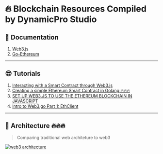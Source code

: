 # 🔥 Blockchain Resources Compiled by DynamicPro Studio

## 📕 Documentation
1. [Web3.js](https://web3js.readthedocs.io/en/v1.5.2/index.html)
2. [Go-Ethereum](https://geth.ethereum.org/)

---

## 😎 Tutorials

1. [Interacting with a Smart Contract through Web3.js](https://medium.com/@yangnana11/interacting-with-a-smart-contract-through-web3-js-tutorial-56a7ff2ff153)
2. [Creating a simple Ethereum Smart Contract in Golang 🔥🔥🔥](https://towardsdev.com/creating-a-simple-ethereum-smart-contract-in-golang-138b9439f64e)
3. [SET UP WEB3.JS TO USE THE ETHEREUM BLOCKCHAIN IN JAVASCRIPT](https://ethereum.org/fr/developers/tutorials/set-up-web3js-to-use-ethereum-in-javascript/)
4. [Intro to Web3.go Part 1: EthClient](https://medium.com/coinmonks/web3-go-part-1-31c68c68e20e)

---

## 🎨 Architecture 🔥🔥🔥

> Comparing traditional web architeture to web3
> 
[![web3 architecture](https://etekisalp.com/content/images/2019/06/Web-3-Architecture.png)](https://etekisalp.com/part-3-how/)

